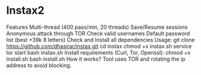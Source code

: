 # Instax2
Features Multi-thread (400 pass/min, 20 threads) Save/Resume sessions Anonymous attack through TOR Check valid usernames Default password list (best +39k 8 letters) Check and Install all dependencies Usage: git clone https://github.com/dhasirar/instax.git cd instax chmod +x instax.sh service tor start bash instax.sh Install requirements (Curl, Tor, Openssl): chmod +x install.sh bash install.sh How it works? Tool uses TOR and rotating the ip address to avoid blocking.
